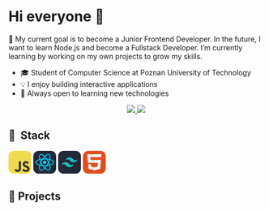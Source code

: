 

<h1>Hi everyone 👋</h1>
<p>🎯 My current goal is to become a Junior Frontend Developer.  
In the future, I want to learn Node.js and become a Fullstack Developer.  
I’m currently learning by working on my own projects to grow my skills.  </p>

- 🎓 Student of Computer Science at Poznan University of Technology
- 💡 I enjoy building interactive applications  
- 🌱 Always open to learning new technologies  


<div align="center">
  <a href="mailto:dawid.gorszka@gmail.com">
    <img src="https://img.shields.io/badge/Gmail-333333?style=for-the-badge&logo=gmail&logoColor=red" />
  </a>
  <a href="https://linkedin.com/" target="_blank">
    <img src="https://img.shields.io/badge/LinkedIn-0077B5?style=for-the-badge&logo=linkedin&logoColor=white" target="_blank" />
  </a>
</div>


<h2> 🚀 &nbsp;Stack</h2>
<p align="left">
<img src="https://github.com/tandpfun/skill-icons/blob/main/icons/JavaScript.svg" alt="javascript" width="45" height="45"/>
<img src="https://github.com/tandpfun/skill-icons/blob/main/icons/React-Dark.svg" alt="react" width="45" height="45"/>
<img src="https://github.com/tandpfun/skill-icons/blob/main/icons/TailwindCSS-Dark.svg" alt="tailwind" width="45" height="45"/>
<img src="https://github.com/tandpfun/skill-icons/blob/main/icons/HTML.svg" alt="html" width="45" height="45"/>
</p>

<h2>📂 Projects</h2>


<!--
**dawidtt/dawidtt** is a ✨ _special_ ✨ repository because its `README.md` (this file) appears on your GitHub profile.

Here are some ideas to get you started:

- 🔭 I’m currently working on ...
- 🌱 I’m currently learning ...
- 👯 I’m looking to collaborate on ...
- 🤔 I’m looking for help with ...
- 💬 Ask me about ...
- 📫 How to reach me: ...
- 😄 Pronouns: ...
- ⚡ Fun fact: ...
-->

